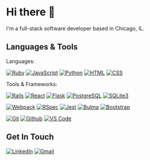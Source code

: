 # Hi there 👋

I'm a full-stack software developer based in Chicago, IL. 

## Languages & Tools
Languages:

[![Ruby](https://img.shields.io/badge/Ruby-40705C?style=for-the-badge&logo=ruby&logoColor=white)](#)
[![JavaScript](https://img.shields.io/badge/JavaScript-40705C?style=for-the-badge&logo=javascript&logoColor=white)](#)
[![Python](https://img.shields.io/badge/Python-40705C?style=for-the-badge&logo=python&logoColor=white)](#)
[![HTML](https://img.shields.io/badge/HTML5-40705C?style=for-the-badge&logo=html5&logoColor=white)](#)
[![CSS](https://img.shields.io/badge/CSS3-40705C?style=for-the-badge&logo=css3&logoColor=white)](#)

Tools & Frameworks:

[![Rails](https://img.shields.io/badge/Ruby_on_Rails-40705C?style=for-the-badge&logo=ruby-on-rails&logoColor=white)](#)
[![React](https://img.shields.io/badge/React-40705C?style=for-the-badge&logo=react&logoColor=white)](#)
[![Flask](https://img.shields.io/badge/Flask-40705C?style=for-the-badge&logo=flask&logoColor=white)](#)
[![PostgreSQL](https://img.shields.io/badge/PostgreSQL-40705C?style=for-the-badge&logo=postgresql&logoColor=white)](#)
[![SQLite3](https://img.shields.io/badge/SQLite-40705C?style=for-the-badge&logo=sqlite&logoColor=white)](#)

[![Webpack](https://img.shields.io/badge/Webpack-40705C?style=for-the-badge&logo=Webpack&logoColor=white)](#)
[![RSpec](https://img.shields.io/badge/-RSpec-40705C?style=for-the-badge&logo=rpsec)](#)
[![Jest](https://img.shields.io/badge/Jest-40705C?style=for-the-badge&logo=jest&logoColor=white)](#)
[![Bulma](https://img.shields.io/badge/Bulma-40705C?style=for-the-badge&logo=Bulma&logoColor=white)](#)
[![Bootstrap](https://img.shields.io/badge/Bootstrap-40705C?style=for-the-badge&logo=bootstrap&logoColor=white)](#)

[![Git](https://img.shields.io/badge/GIT-E44C30?style=for-the-badge&logo=git&logoColor=white)](#)
[![Github](https://img.shields.io/badge/GitHub-100000?style=for-the-badge&logo=github&logoColor=white)](#)
[![VS Code](https://img.shields.io/badge/VSCode-0078D4?style=for-the-badge&logo=visual%20studio%20code&logoColor=white)](#)

## Get In Touch
[![LinkedIn](https://img.shields.io/badge/-Cathy_Rolfs-0077B5?style=for-the-badge&logo=linkedin&logoColor=white)](https://www.linkedin.com/in/cathy-rolfs/)
[![Gmail](https://img.shields.io/badge/-Cathy_Rolfs-D14836?style=for-the-badge&logo=gmail&logoColor=white)](mailto:crolfs47@gmail.com)

<!--
**crolfs47/crolfs47** is a ✨ _special_ ✨ repository because its `README.md` (this file) appears on your GitHub profile.

Here are some ideas to get you started:

- 🔭 I’m currently working on ...
- 🌱 I’m currently learning ...
- 👯 I’m looking to collaborate on ...
- 🤔 I’m looking for help with ...
- 💬 Ask me about ...
- 📫 How to reach me: ...
- 😄 Pronouns: ...
- ⚡ Fun fact: ...
-->
